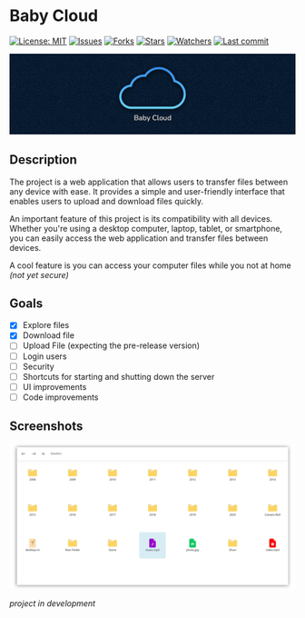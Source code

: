 # Baby Cloud

[![License: MIT](https://img.shields.io/github/license/ILoveBacteria/baby-cloud)](https://github.com/ILoveBacteria/baby-cloud/blob/master/LICENSE)
[![Issues](https://img.shields.io/github/issues/ILoveBacteria/baby-cloud)](https://github.com/ILoveBacteria/baby-cloud/issues)
[![Forks](https://img.shields.io/github/forks/ILoveBacteria/baby-cloud)](https://github.com/ILoveBacteria/baby-cloud/network/members)
[![Stars](https://img.shields.io/github/stars/ILoveBacteria/baby-cloud)]()
[![Watchers](https://img.shields.io/github/watchers/ILoveBacteria/baby-cloud)]()
[![Last commit](https://img.shields.io/github/last-commit/ILoveBacteria/baby-cloud)](https://github.com/ILoveBacteria/baby-cloud/commits/master)

[![banner](/assets/banner_README.jpg)]()

## Description

The project is a web application that allows users to transfer files between any device with ease.
It provides a simple and user-friendly interface that enables users to upload and download files quickly.

An important feature of this project is its compatibility with all devices.
Whether you're using a desktop computer, laptop, tablet, or smartphone, you can easily access the web application and
transfer files between devices.

A cool feature is you can access your computer files while you not at home *(not yet secure)*

## Goals

- [x] Explore files
- [x] Download file
- [ ] Upload File (expecting the pre-release version)
- [ ] Login users
- [ ] Security
- [ ] Shortcuts for starting and shutting down the server
- [ ] UI improvements
- [ ] Code improvements

## Screenshots

[![screenshot](/assets/screenshot.png)]()

*project in development*
